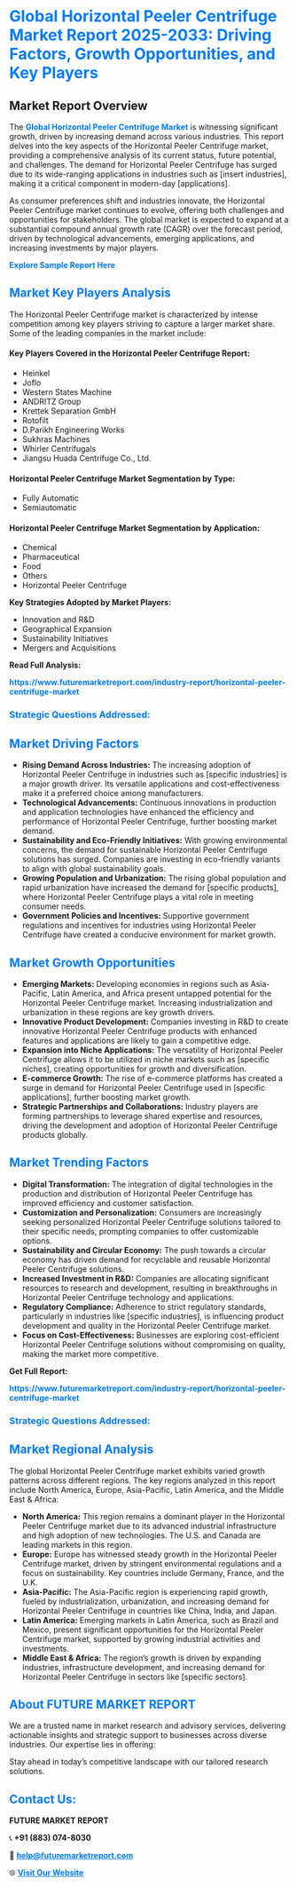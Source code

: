 <h1 style="color: #007BFF;">Global Horizontal Peeler Centrifuge Market Report 2025-2033: Driving Factors, Growth Opportunities, and Key Players</h1>

<section id="overview">
<h2>Market Report Overview</h2>
<p>The <a href="https://www.futuremarketreport.com/industry-report/horizontal-peeler-centrifuge-market" style="color: #007BFF; text-decoration: none;"><strong>Global Horizontal Peeler Centrifuge Market</strong></a> is witnessing significant growth, driven by increasing demand across various industries. This report delves into the key aspects of the Horizontal Peeler Centrifuge market, providing a comprehensive analysis of its current status, future potential, and challenges. The demand for Horizontal Peeler Centrifuge has surged due to its wide-ranging applications in industries such as [insert industries], making it a critical component in modern-day [applications].</p>
<p>As consumer preferences shift and industries innovate, the Horizontal Peeler Centrifuge market continues to evolve, offering both challenges and opportunities for stakeholders. The global market is expected to expand at a substantial compound annual growth rate (CAGR) over the forecast period, driven by technological advancements, emerging applications, and increasing investments by major players.</p>
</section>

<section id="overview">
<p><a href="https://www.futuremarketreport.com/request-sample/reportId=124749" style="color: #007BFF; text-decoration: none;"><strong>Explore Sample Report Here</strong></a></p>
</section>

<section id="key-players">
<h2 style="color: #007BFF;">Market Key Players Analysis</h2>
<p>The Horizontal Peeler Centrifuge market is characterized by intense competition among key players striving to capture a larger market share. Some of the leading companies in the market include:</p>
<h4>Key Players Covered in the Horizontal Peeler Centrifuge Report:</h4>
<ul><li>Heinkel</li><li>Joflo</li><li>Western States Machine</li><li>ANDRITZ Group</li><li>Krettek Separation GmbH</li><li>Rotofilt</li><li>D.Parikh Engineering Works</li><li>Sukhras Machines</li><li>Whirler Centrifugals</li><li>Jiangsu Huada Centrifuge Co., Ltd.</li></ul>
<h4>Horizontal Peeler Centrifuge Market Segmentation by Type:</h4>
<ul><li>Fully Automatic</li><li>Semiautomatic</li></ul>

<h4>Horizontal Peeler Centrifuge Market Segmentation by Application:</h4>
<ul><li>Chemical</li><li>Pharmaceutical</li><li>Food</li><li>Others</li><li>Horizontal Peeler Centrifuge</li></ul>
<p><strong>Key Strategies Adopted by Market Players:</strong></p>
<ul>
<li>Innovation and R&D</li>
<li>Geographical Expansion</li>
<li>Sustainability Initiatives</li>
<li>Mergers and Acquisitions</li>
</ul>
</section>

<section>
<p><strong>Read Full Analysis: </strong></p><a href="https://www.futuremarketreport.com/industry-report/horizontal-peeler-centrifuge-market" style="color: #007BFF; text-decoration: none;"><strong>https://www.futuremarketreport.com/industry-report/horizontal-peeler-centrifuge-market</strong></a>
<h3 style="color: #007BFF;">Strategic Questions Addressed:</h3>
</section>

<section id="driving-factors">
<h2 style="color: #007BFF;">Market Driving Factors</h2>
<ul>
<li><strong>Rising Demand Across Industries:</strong> The increasing adoption of Horizontal Peeler Centrifuge in industries such as [specific industries] is a major growth driver. Its versatile applications and cost-effectiveness make it a preferred choice among manufacturers.</li>
<li><strong>Technological Advancements:</strong> Continuous innovations in production and application technologies have enhanced the efficiency and performance of Horizontal Peeler Centrifuge, further boosting market demand.</li>
<li><strong>Sustainability and Eco-Friendly Initiatives:</strong> With growing environmental concerns, the demand for sustainable Horizontal Peeler Centrifuge solutions has surged. Companies are investing in eco-friendly variants to align with global sustainability goals.</li>
<li><strong>Growing Population and Urbanization:</strong> The rising global population and rapid urbanization have increased the demand for [specific products], where Horizontal Peeler Centrifuge plays a vital role in meeting consumer needs.</li>
<li><strong>Government Policies and Incentives:</strong> Supportive government regulations and incentives for industries using Horizontal Peeler Centrifuge have created a conducive environment for market growth.</li>
</ul>
</section>

<section id="growth-opportunities">
<h2 style="color: #007BFF;">Market Growth Opportunities</h2>
<ul>
<li><strong>Emerging Markets:</strong> Developing economies in regions such as Asia-Pacific, Latin America, and Africa present untapped potential for the Horizontal Peeler Centrifuge market. Increasing industrialization and urbanization in these regions are key growth drivers.</li>
<li><strong>Innovative Product Development:</strong> Companies investing in R&D to create innovative Horizontal Peeler Centrifuge products with enhanced features and applications are likely to gain a competitive edge.</li>
<li><strong>Expansion into Niche Applications:</strong> The versatility of Horizontal Peeler Centrifuge allows it to be utilized in niche markets such as [specific niches], creating opportunities for growth and diversification.</li>
<li><strong>E-commerce Growth:</strong> The rise of e-commerce platforms has created a surge in demand for Horizontal Peeler Centrifuge used in [specific applications], further boosting market growth.</li>
<li><strong>Strategic Partnerships and Collaborations:</strong> Industry players are forming partnerships to leverage shared expertise and resources, driving the development and adoption of Horizontal Peeler Centrifuge products globally.</li>
</ul>
</section>

<section id="trending-factors">
<h2 style="color: #007BFF;">Market Trending Factors</h2>
<ul>
<li><strong>Digital Transformation:</strong> The integration of digital technologies in the production and distribution of Horizontal Peeler Centrifuge has improved efficiency and customer satisfaction.</li>
<li><strong>Customization and Personalization:</strong> Consumers are increasingly seeking personalized Horizontal Peeler Centrifuge solutions tailored to their specific needs, prompting companies to offer customizable options.</li>
<li><strong>Sustainability and Circular Economy:</strong> The push towards a circular economy has driven demand for recyclable and reusable Horizontal Peeler Centrifuge solutions.</li>
<li><strong>Increased Investment in R&D:</strong> Companies are allocating significant resources to research and development, resulting in breakthroughs in Horizontal Peeler Centrifuge technology and applications.</li>
<li><strong>Regulatory Compliance:</strong> Adherence to strict regulatory standards, particularly in industries like [specific industries], is influencing product development and quality in the Horizontal Peeler Centrifuge market.</li>
<li><strong>Focus on Cost-Effectiveness:</strong> Businesses are exploring cost-efficient Horizontal Peeler Centrifuge solutions without compromising on quality, making the market more competitive.</li>
</ul>
</section>

<section>
<p><strong>Get Full Report: </strong></p><a href="https://www.futuremarketreport.com/industry-report/horizontal-peeler-centrifuge-market" style="color: #007BFF; text-decoration: none;"><strong>https://www.futuremarketreport.com/industry-report/horizontal-peeler-centrifuge-market</strong></a>
<h3 style="color: #007BFF;">Strategic Questions Addressed:</h3>
</section>


<section id="regional-analysis">
<h2 style="color: #007BFF;">Market Regional Analysis</h2>
<p>The global Horizontal Peeler Centrifuge market exhibits varied growth patterns across different regions. The key regions analyzed in this report include North America, Europe, Asia-Pacific, Latin America, and the Middle East & Africa:</p>
<ul>
<li><strong>North America:</strong> This region remains a dominant player in the Horizontal Peeler Centrifuge market due to its advanced industrial infrastructure and high adoption of new technologies. The U.S. and Canada are leading markets in this region.</li>
<li><strong>Europe:</strong> Europe has witnessed steady growth in the Horizontal Peeler Centrifuge market, driven by stringent environmental regulations and a focus on sustainability. Key countries include Germany, France, and the U.K.</li>
<li><strong>Asia-Pacific:</strong> The Asia-Pacific region is experiencing rapid growth, fueled by industrialization, urbanization, and increasing demand for Horizontal Peeler Centrifuge in countries like China, India, and Japan.</li>
<li><strong>Latin America:</strong> Emerging markets in Latin America, such as Brazil and Mexico, present significant opportunities for the Horizontal Peeler Centrifuge market, supported by growing industrial activities and investments.</li>
<li><strong>Middle East & Africa:</strong> The region’s growth is driven by expanding industries, infrastructure development, and increasing demand for Horizontal Peeler Centrifuge in sectors like [specific sectors].</li>
</ul>
</section>

<footer>
<h2 style="color: #007BFF;">About FUTURE MARKET REPORT</h2>
<p>We are a trusted name in market research and advisory services, delivering actionable insights and strategic support to businesses across diverse industries. Our expertise lies in offering:</p>

<p>Stay ahead in today’s competitive landscape with our tailored research solutions.</p>

<h2 style="color: #007BFF;">Contact Us:</h2>
<p><strong>FUTURE MARKET REPORT</strong></p>
<p>📞 <strong>+91 (883) 074-8030</strong></p>
<p>📧 <strong><a href="mailto:help@futuremarketreport.com" style="color: #007BFF;">help@futuremarketreport.com</a></strong></p>
<p>🌐 <strong><a href="https://www.futuremarketreport.com/" style="color: #007BFF;">Visit Our Website</a></strong></p>
</footer>